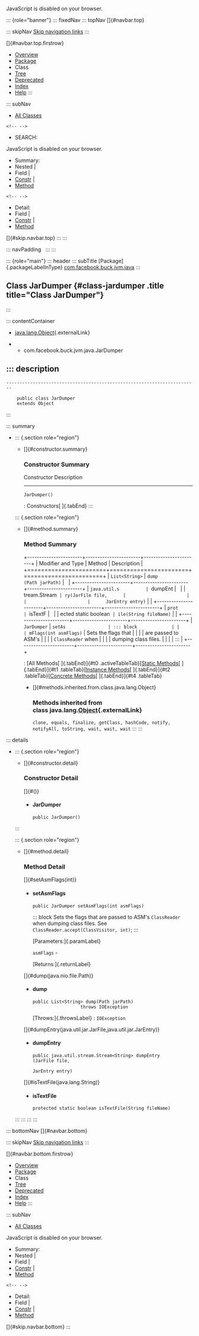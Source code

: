 <div>

JavaScript is disabled on your browser.

</div>

::: {role="banner"}
::: fixedNav
::: topNav
[]{#navbar.top}

::: skipNav
[Skip navigation links](#skip.navbar.top "Skip navigation links")
:::

[]{#navbar.top.firstrow}

-   [Overview](../../../../../index.html)
-   [Package](package-summary.html)
-   Class
-   [Tree](package-tree.html)
-   [Deprecated](../../../../../deprecated-list.html)
-   [Index](../../../../../index-all.html)
-   [Help](../../../../../help-doc.html)
:::

::: subNav
-   [All Classes](../../../../../allclasses.html)

```{=html}
<!-- -->
```
-   SEARCH:

<div>

<div>

JavaScript is disabled on your browser.

</div>

</div>

<div>

-   Summary: 
-   Nested \| 
-   Field \| 
-   [Constr](#constructor.summary) \| 
-   [Method](#method.summary)

```{=html}
<!-- -->
```
-   Detail: 
-   Field \| 
-   [Constr](#constructor.detail) \| 
-   [Method](#method.detail)

</div>

[]{#skip.navbar.top}
:::
:::

::: navPadding
 
:::
:::

::: {role="main"}
::: header
::: subTitle
[Package]{.packageLabelInType} [com.facebook.buck.jvm.java](package-summary.html)
:::

## Class JarDumper {#class-jardumper .title title="Class JarDumper"}
:::

::: contentContainer
-   [java.lang.Object](http://docs.oracle.com/javase/7/docs/api/java/lang/Object.html?is-external=true "class or interface in java.lang"){.externalLink}

-   -   com.facebook.buck.jvm.java.JarDumper

::: description
-   

    ------------------------------------------------------------------------

        public class JarDumper
        extends Object
:::

::: summary
-   ::: {.section role="region"}
    -   []{#constructor.summary}

        ### Constructor Summary

          Constructor     Description
          --------------- -------------
          `JarDumper()`    

          : Constructors[ ]{.tabEnd}
    :::

    ::: {.section role="region"}
    -   []{#method.summary}

        ### Method Summary

        +-----------------------+-----------------------+-----------------------+
        | Modifier and Type     | Method                | Description           |
        +=======================+=======================+=======================+
        | `List<String>`        | `dump​(Path jarPath)`  |                       |
        +-----------------------+-----------------------+-----------------------+
        | `java.util.s          | `dumpEnt              |                       |
        | tream.Stream<String>` | ry​(JarFile file,      |                       |
        |                       |      JarEntry entry)` |                       |
        +-----------------------+-----------------------+-----------------------+
        | `prot                 | `isTextF              |                       |
        | ected static boolean` | ile​(String fileName)` |                       |
        +-----------------------+-----------------------+-----------------------+
        | `JarDumper`           | `setAs                | ::: block             |
        |                       | mFlags​(int asmFlags)` | Sets the flags that   |
        |                       |                       | are passed to ASM\'s  |
        |                       |                       | `ClassReader` when    |
        |                       |                       | dumping class files.  |
        |                       |                       | :::                   |
        +-----------------------+-----------------------+-----------------------+

        : [All Methods[ ]{.tabEnd}]{#t0 .activeTableTab}[[Static
        Methods](javascript:show(1);)[ ]{.tabEnd}]{#t1
        .tableTab}[[Instance
        Methods](javascript:show(2);)[ ]{.tabEnd}]{#t2
        .tableTab}[[Concrete
        Methods](javascript:show(8);)[ ]{.tabEnd}]{#t4 .tableTab}

        -   []{#methods.inherited.from.class.java.lang.Object}

            ### Methods inherited from class java.lang.[Object](http://docs.oracle.com/javase/7/docs/api/java/lang/Object.html?is-external=true "class or interface in java.lang"){.externalLink}

            `clone, equals, finalize, getClass, hashCode, notify, notifyAll, toString, wait, wait, wait`
    :::
:::

::: details
-   ::: {.section role="region"}
    -   []{#constructor.detail}

        ### Constructor Detail

        []{#<init>()}

        -   #### JarDumper

                public JarDumper()
    :::

    ::: {.section role="region"}
    -   []{#method.detail}

        ### Method Detail

        []{#setAsmFlags(int)}

        -   #### setAsmFlags

            ``` methodSignature
            public JarDumper setAsmFlags​(int asmFlags)
            ```

            ::: block
            Sets the flags that are passed to ASM\'s `ClassReader` when
            dumping class files. See
            `ClassReader.accept(ClassVisitor, int)`;
            :::

            [Parameters:]{.paramLabel}

            `asmFlags` -

            [Returns:]{.returnLabel}

        []{#dump(java.nio.file.Path)}

        -   #### dump

            ``` methodSignature
            public List<String> dump​(Path jarPath)
                              throws IOException
            ```

            [Throws:]{.throwsLabel}
            :   `IOException`

        []{#dumpEntry(java.util.jar.JarFile,java.util.jar.JarEntry)}

        -   #### dumpEntry

            ``` methodSignature
            public java.util.stream.Stream<String> dumpEntry​(JarFile file,
                                                             JarEntry entry)
            ```

        []{#isTextFile(java.lang.String)}

        -   #### isTextFile

            ``` methodSignature
            protected static boolean isTextFile​(String fileName)
            ```
    :::
:::
:::
:::

::: bottomNav
[]{#navbar.bottom}

::: skipNav
[Skip navigation links](#skip.navbar.bottom "Skip navigation links")
:::

[]{#navbar.bottom.firstrow}

-   [Overview](../../../../../index.html)
-   [Package](package-summary.html)
-   Class
-   [Tree](package-tree.html)
-   [Deprecated](../../../../../deprecated-list.html)
-   [Index](../../../../../index-all.html)
-   [Help](../../../../../help-doc.html)
:::

::: subNav
-   [All Classes](../../../../../allclasses.html)

<div>

<div>

JavaScript is disabled on your browser.

</div>

</div>

<div>

-   Summary: 
-   Nested \| 
-   Field \| 
-   [Constr](#constructor.summary) \| 
-   [Method](#method.summary)

```{=html}
<!-- -->
```
-   Detail: 
-   Field \| 
-   [Constr](#constructor.detail) \| 
-   [Method](#method.detail)

</div>

[]{#skip.navbar.bottom}
:::
